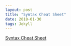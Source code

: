 ```yaml
---
layout: post
title: "Syntax Cheat Sheet"
date: 2018-01-30
tags: Jekyll
---
```


[Syntax Cheat Sheet](https://learn.cloudcannon.com/jekyll-cheat-sheet/)
